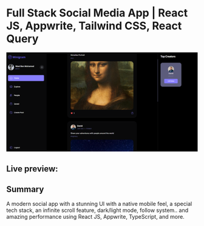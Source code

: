 # Full Stack Social Media App | React JS, Appwrite, Tailwind CSS, React Query

![Social Media](https://github.com/WHAcKeR-T/Minigram/blob/main/Screenshot.png)

## Live preview:


## Summary

A modern social app with a stunning UI with a native mobile feel, a special tech stack, an infinite scroll feature, dark/light mode, follow system.. and amazing performance using React JS, Appwrite, TypeScript, and more.

